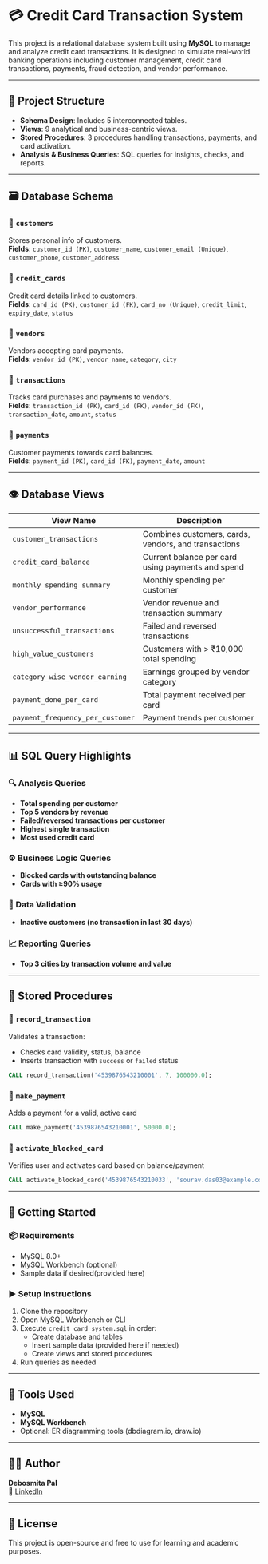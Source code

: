 # 💳 Credit Card Transaction System

This project is a relational database system built using **MySQL** to manage and analyze credit card transactions. It is designed to simulate real-world banking operations including customer management, credit card transactions, payments, fraud detection, and vendor performance.

---

## 📁 Project Structure

- **Schema Design**: Includes 5 interconnected tables.
- **Views**: 9 analytical and business-centric views.
- **Stored Procedures**: 3 procedures handling transactions, payments, and card activation.
- **Analysis & Business Queries**: SQL queries for insights, checks, and reports.

---

## 🗃️ Database Schema

### 🔹 `customers`
Stores personal info of customers.  
**Fields**: `customer_id (PK)`, `customer_name`, `customer_email (Unique)`, `customer_phone`, `customer_address`

### 🔹 `credit_cards`
Credit card details linked to customers.  
**Fields**: `card_id (PK)`, `customer_id (FK)`, `card_no (Unique)`, `credit_limit`, `expiry_date`, `status`

### 🔹 `vendors`
Vendors accepting card payments.  
**Fields**: `vendor_id (PK)`, `vendor_name`, `category`, `city`

### 🔹 `transactions`
Tracks card purchases and payments to vendors.  
**Fields**: `transaction_id (PK)`, `card_id (FK)`, `vendor_id (FK)`, `transaction_date`, `amount`, `status`

### 🔹 `payments`
Customer payments towards card balances.  
**Fields**: `payment_id (PK)`, `card_id (FK)`, `payment_date`, `amount`

---

## 👁️ Database Views

| View Name | Description |
|-----------|-------------|
| `customer_transactions` | Combines customers, cards, vendors, and transactions |
| `credit_card_balance` | Current balance per card using payments and spend |
| `monthly_spending_summary` | Monthly spending per customer |
| `vendor_performance` | Vendor revenue and transaction summary |
| `unsuccessful_transactions` | Failed and reversed transactions |
| `high_value_customers` | Customers with > ₹10,000 total spending |
| `category_wise_vendor_earning` | Earnings grouped by vendor category |
| `payment_done_per_card` | Total payment received per card |
| `payment_frequency_per_customer` | Payment trends per customer |

---

## 📊 SQL Query Highlights

### 🔍 Analysis Queries
- **Total spending per customer**
- **Top 5 vendors by revenue**
- **Failed/reversed transactions per customer**
- **Highest single transaction**
- **Most used credit card**

### ⚙️ Business Logic Queries
- **Blocked cards with outstanding balance**
- **Cards with ≥90% usage**

### 🔎 Data Validation
- **Inactive customers (no transaction in last 30 days)**

### 📈 Reporting Queries
- **Top 3 cities by transaction volume and value**

---

## 🔁 Stored Procedures

### 🔸 `record_transaction`
Validates a transaction:
- Checks card validity, status, balance
- Inserts transaction with `success` or `failed` status  
```sql
CALL record_transaction('4539876543210001', 7, 100000.0);
```

### 🔸 `make_payment`
Adds a payment for a valid, active card  
```sql
CALL make_payment('4539876543210001', 50000.0);
```

### 🔸 `activate_blocked_card`
Verifies user and activates card based on balance/payment  
```sql
CALL activate_blocked_card('4539876543210033', 'sourav.das03@example.com');
```

---

## 🚀 Getting Started

### 📦 Requirements
- MySQL 8.0+
- MySQL Workbench (optional)
- Sample data if desired(provided here)

### ▶️ Setup Instructions
1. Clone the repository
2. Open MySQL Workbench or CLI
3. Execute `credit_card_system.sql` in order:
   - Create database and tables
   - Insert sample data (provided here if needed)
   - Create views and stored procedures
4. Run queries as needed

---

## 🧰 Tools Used

- **MySQL**
- **MySQL Workbench**
- Optional: ER diagramming tools (dbdiagram.io, draw.io)

---

## 🧑‍💻 Author

**Debosmita Pal**  
📧 [LinkedIn](https://www.linkedin.com/in/debosmita-pal-82b1a3265/)

---

## 📜 License

This project is open-source and free to use for learning and academic purposes.
